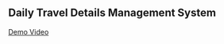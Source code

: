 ## Daily Travel Details Management System
[Demo Video](https://drive.google.com/file/d/1wCLFccyWtYRYtrqMC4z5lkMyoLTe-uvF/view?usp=sharing)

